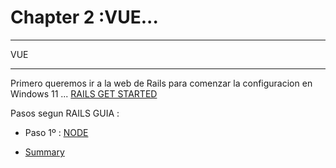 # Chapter 2 :VUE...


---
VUE 

---
Primero queremos ir a la web de Rails para comenzar la configuracion en Windows 11 ...
[RAILS GET STARTED](https://guides.rubyonrails.org/getting_started.html)

Pasos segun RAILS GUIA :

* Paso 1º : [NODE](https://nodejs.org/es/download/)



- [Summary ](./SUMMARY.md)